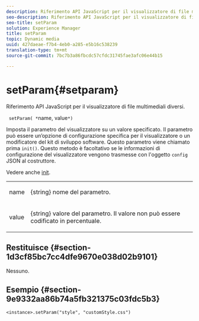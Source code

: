 ```yaml
---
description: Riferimento API JavaScript per il visualizzatore di file multimediali diversi.
seo-description: Riferimento API JavaScript per il visualizzatore di file multimediali diversi.
seo-title: setParam
solution: Experience Manager
title: setParam
topic: Dynamic media
uuid: 427daeae-f7b4-4eb0-a285-e5b16c538239
translation-type: tm+mt
source-git-commit: 7bc7b3a86fbcdc57cfdc31745fae3afc06e44b15

---
```



# setParam{#setparam}

Riferimento API JavaScript per il visualizzatore di file multimediali diversi.

` setParam( *`name, value`*)`

Imposta il parametro del visualizzatore su un valore specificato. Il parametro può essere un’opzione di configurazione specifica per il visualizzatore o un modificatore del kit di sviluppo software. Questo parametro viene chiamato prima `init()`. Questo metodo è facoltativo se le informazioni di configurazione del visualizzatore vengono trasmesse con l&#39;oggetto `config` JSON al costruttore.

Vedere anche [init](../../../c-html5-s7-aem-asset-viewers/c-html5-mixedmedia-viewer-about/c-html5-mixedmedia-viewer-javascriptapiref/r-html5-mixedmedia-javascriptapiref-init.md#reference-bb4428c155e541b79797f96e17c068ae).

<table id="table_896DFF34A68A403DB93A6D597461A573"> 
 <tbody> 
  <tr> 
   <td colname="col1"> <p> <span class="codeph"> <span class="varname"> name </span></span> </p> </td> 
   <td colname="col2"> <p> <span class="codeph"> {string} </span> nome del parametro. </p> </td> 
  </tr> 
  <tr> 
   <td colname="col1"> <p> <span class="codeph"> <span class="varname"> value </span></span> </p> </td> 
   <td colname="col2"> <p> <span class="codeph"> {string} </span> valore del parametro. Il valore non può essere codificato in percentuale. </p> </td> 
  </tr> 
 </tbody> 
</table>

## Restituisce {#section-1d3cf85bc7cc4dfe9670e038d02b9101}

Nessuno.

## Esempio {#section-9e9332aa86b74a5fb321375c03fdc5b3}

```
<instance>.setParam("style", "customStyle.css")
```

